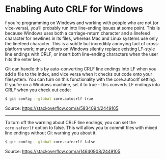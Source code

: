 # Enabling Auto CRLF for Windows

f you’re programming on Windows and working with people who are not (or vice-versa), you’ll probably run into line-ending issues at some point. This is because Windows uses both a carriage-return character and a linefeed character for newlines in its files, whereas Mac and Linux systems use only the linefeed character. This is a subtle but incredibly annoying fact of cross-platform work; many editors on Windows silently replace existing LF-style line endings with CRLF, or insert both line-ending characters when the user hits the enter key.

Git can handle this by auto-converting CRLF line endings into LF when you add a file to the index, and vice versa when it checks out code onto your filesystem. You can turn on this functionality with the core.autocrlf setting. If you’re on a Windows machine, set it to true – this converts LF endings into CRLF when you check out code:

```bash
$ git config --global core.autocrlf true
```

Source: https://stackoverflow.com/a/5834094/2449105

---

To turn off the warning about CRLF line endings, you can set the `core.safecrlf` option to false. This will allow you to commit files with mixed line endings without Git warning you about it.

```bash
$ git config --global core.safecrlf false
```

Source: https://stackoverflow.com/a/14640908/2449105